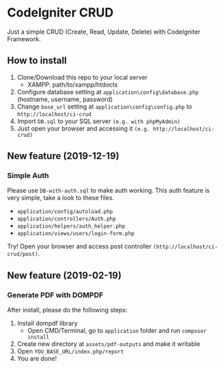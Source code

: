 # CodeIgniter CRUD
Just a simple CRUD (Create, Read, Update, Delete) with CodeIgniter Framework.

## How to install
1. Clone/Download this repo to your local server
   - XAMPP: path/to/xampp/htdocts
2. Configure database setting at `application\config\database.php` (hostname, username, password)
3. Change `base_url` setting at `application\config\config.php` to `http://localhost/ci-crud`
4. Import `DB.sql` to your SQL server `(e.g. with phpMyAdmin)`
5. Just open your browser and accessing it `(e.g. http://localhost/ci-crud)`

## New feature (2019-12-19)
### Simple Auth
Please use `DB-with-auth.sql` to make auth working.
This auth feature is very simple, take a look to these files.
- `application/config/autoload.php`
- `application/controllers/Auth.php`
- `application/helpers/auth_helper.php`
- `application/views/users/login-form.php`

Try! Open your browser and access post controller `(http://localhost/ci-crud/post)`.

## New feature (2019-02-19)
### Generate PDF with DOMPDF
After install, please do the following steps:
1. Install dompdf library
   - Open CMD/Terminal, go to `application` folder and run `composer install`
2. Create new directory at `assets/pdf-outputs` and make it writable
3. Open `YOU_BASE_URL/index.php/report`
4. You are done!

